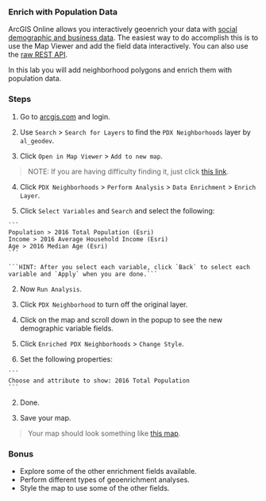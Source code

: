 ### Enrich with Population Data

ArcGIS Online allows you interactively geoenrich your data with [social demographic and business data](https://developers.arcgis.com/en/features/geo-enrichment/). The easiest way to do accomplish this is to use the Map Viewer and add the field data interactively. You can also use the [raw REST API](https://developers.arcgis.com/rest/geoenrichment/api-reference/geoenrichment-service-overview.htm).

In this lab you will add neighborhood polygons and enrich them with population data.

### Steps

1. Go to [arcgis.com](http://www.arcgis.com) and login.

2. Use `Search` > `Search for Layers` to find the `PDX Neighborhoods` layer by `al_geodev`.

3. Click `Open in Map Viewer` > `Add to new map`.

> NOTE: If you are having difficulty finding it, just click [this link](http://www.arcgis.com/home/item.html?id=cc1d37e67e934a93b489ca4d82b07d9c).

4. Click `PDX Neighborhoods` > `Perform Analysis` > `Data Enrichment` > `Enrich Layer`.

  1. Click `Select Variables` and `Search` and select the following:

    ```
    Population > 2016 Total Population (Esri)
    Income > 2016 Average Household Income (Esri)
    Age > 2016 Median Age (Esri)
    ```

    ```HINT: After you select each variable, click `Back` to select each variable and `Apply` when you are done.```

  2. Now `Run Analysis`.

5. Click `PDX Neighborhood` to turn off the original layer.

6. Click on the map and scroll down in the popup to see the new demographic variable fields.

7. Click `Enriched PDX Neighborhoods` > `Change Style`.

  1. Set the following properties:

    ```
    Choose and attribute to show: 2016 Total Population
    ```

  2. Done.

8. Save your map.

> Your map should look something like [this map](http://www.arcgis.com/home/webmap/viewer.html?webmap=93cd156deb3e49abb7e48bf1b202cc61).

### Bonus
* Explore some of the other enrichment fields available.
* Perform different types of geoenrichment analyses.
* Style the map to use some of the other fields.
